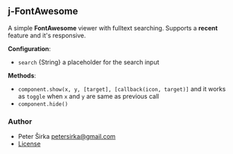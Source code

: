 ## j-FontAwesome

A simple __FontAwesome__ viewer with fulltext searching. Supports a __recent__ feature and it's responsive.

__Configuration__:

- `search` {String} a placeholder for the search input

__Methods__:
- `component.show(x, y, [target], [callback(icon, target)]` and it works as `toggle` when `x` and `y` are same as previous call
- `component.hide()`

### Author

- Peter Širka <petersirka@gmail.com>
- [License](https://www.totaljs.com/licenses/)